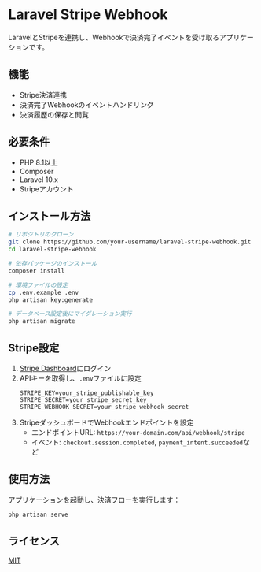 # Laravel Stripe Webhook

LaravelとStripeを連携し、Webhookで決済完了イベントを受け取るアプリケーションです。

## 機能

- Stripe決済連携
- 決済完了Webhookのイベントハンドリング
- 決済履歴の保存と閲覧

## 必要条件

- PHP 8.1以上
- Composer
- Laravel 10.x
- Stripeアカウント

## インストール方法

```bash
# リポジトリのクローン
git clone https://github.com/your-username/laravel-stripe-webhook.git
cd laravel-stripe-webhook

# 依存パッケージのインストール
composer install

# 環境ファイルの設定
cp .env.example .env
php artisan key:generate

# データベース設定後にマイグレーション実行
php artisan migrate
```

## Stripe設定

1. [Stripe Dashboard](https://dashboard.stripe.com/)にログイン
2. APIキーを取得し、`.env`ファイルに設定
   ```
   STRIPE_KEY=your_stripe_publishable_key
   STRIPE_SECRET=your_stripe_secret_key
   STRIPE_WEBHOOK_SECRET=your_stripe_webhook_secret
   ```
3. StripeダッシュボードでWebhookエンドポイントを設定
   - エンドポイントURL: `https://your-domain.com/api/webhook/stripe`
   - イベント: `checkout.session.completed`, `payment_intent.succeeded`など

## 使用方法

アプリケーションを起動し、決済フローを実行します：

```bash
php artisan serve
```

## ライセンス

[MIT](https://opensource.org/licenses/MIT)
